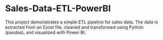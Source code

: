 # Sales-Data-ETL-PowerBI
This project demonstrates a simple ETL pipeline for sales data. The data is extracted from an Excel file, cleaned and transformed using Python (pandas), and visualized with Power BI.
